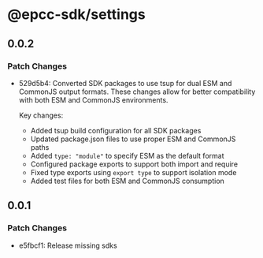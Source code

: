 # @epcc-sdk/settings

## 0.0.2

### Patch Changes

- 529d5b4: Converted SDK packages to use tsup for dual ESM and CommonJS output formats. These changes allow for better compatibility with both ESM and CommonJS environments.

  Key changes:

  - Added tsup build configuration for all SDK packages
  - Updated package.json files to use proper ESM and CommonJS paths
  - Added `type: "module"` to specify ESM as the default format
  - Configured package exports to support both import and require
  - Fixed type exports using `export type` to support isolation mode
  - Added test files for both ESM and CommonJS consumption

## 0.0.1

### Patch Changes

- e5fbcf1: Release missing sdks
